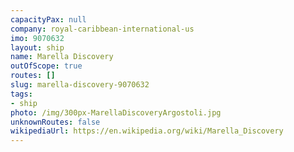 ```yaml
---
capacityPax: null
company: royal-caribbean-international-us
imo: 9070632
layout: ship
name: Marella Discovery
outOfScope: true
routes: []
slug: marella-discovery-9070632
tags:
- ship
photo: /img/300px-MarellaDiscoveryArgostoli.jpg
unknownRoutes: false
wikipediaUrl: https://en.wikipedia.org/wiki/Marella_Discovery
---
```

